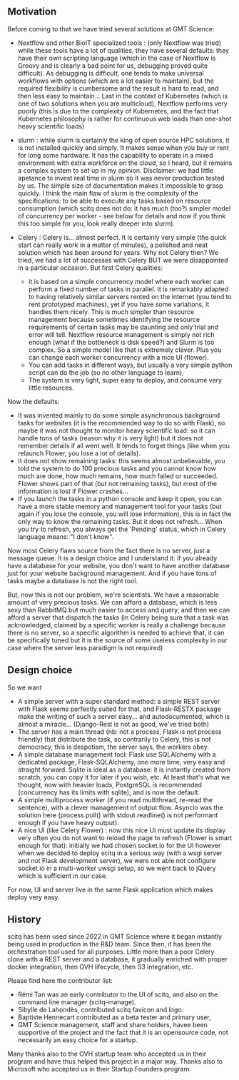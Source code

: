 ## Motivation

Before coming to that we have tried several solutions at GMT Science:

- Nextflow and other BioIT specialized tools : (only Nextflow was tried) while
these tools have a lot of qualities, they have several defaults: they have their
own scripting language (which in the case of Nextflow is Groovy and is clearly
a bad point for us, debugging proved quite difficult). As debugging is difficult, 
one tends to make universal workflows with options (which are a lot easier to 
maintain), but the required flexibility is cumbersome and the result is hard to
read, and then less easy to maintain... Last in the context of Kubernetes (which
is one of two solutions when you are multicloud), Nextflow performs very poorly 
(this is due to the complexity of Kubernetes, and the fact that Kubernetes 
philosophy is rather for continuous web loads than one-shot heavy scientific 
loads)

- slurm : while slurm is certainly the king of open source HPC solutions, it is 
not installed quickly and simply. It makes sense when you buy or rent for long 
some hardware. It has the capability to operate in a mixed environment with extra
workforce on the cloud, so I heard, but it remains a complex system to set up in
my opinion. Disclaimer: we had little apetance to invest real time in slurm so 
it was never production tested by us. The simple size of documentation makes it 
impossible to grasp quickly. I think the main flaw of slurm is the complexity
of the specifications: to be able to execute any tasks based on resource
consumption (which scitq does not do: it has much (too?) simpler model of 
concurrency per worker - see below for details and now if you think this too 
simple for you, look really deeper into slurm).

- Celery : Celery is... almost perfect. It is certainly very simple (the quick
start can really work in a matter of minutes), a polished and neat solution which
has been around for years. Why not Celery then? We tried, we had a lot of successes
with Celery BUT we were disappointed in a particular occasion. But first Celery
qualities:
    - it is based on a simple concurrency model where each worker can perform 
    a fixed number of tasks in parallel. It is remarkably adapted to having 
    relatively similar servers rented on the internet (you tend to rent prototyped machines),
    yet if you have some variations, it handles them nicely. This is much simpler 
    than resource management because sometimes identifying the resource requirements
    of certain tasks may be daunting and only trial and error will tell. Nextflow 
    resource management is simply not rich enough (what if the bottleneck is disk
    speed?) and Slurm is too complex. So a simple model like that is extremely clever.
    Plus you can change each worker concurrency with a nice UI (flower).
    - You can add tasks in different ways, but usually a very simple python script
    can do the job (so no other language to learn),
    - The system is very light, super easy to deploy, and consume very little 
    resources.

Now the defaults:

  - It was invented mainly to do some simple asynchronous background tasks for 
  websites (it is the recommended way to do so with Flask), so maybe it was not 
  thought to monitor heavy scientific load: so it can handle tons of tasks (reason
  why it is very light) but it does not remember details if all went well. It tends
  to forget things (like when you relaunch Flower, you lose a lot of details).
  - It does not show remaining tasks: this seems almost unbelievable, you told the
  system to do 100 precious tasks and you cannot know how much are done, how much 
  remains, how much failed or succeeded. Flower shows part of that (but not 
  remaining tasks), but most of the information is lost if Flower crashes...
  - If you launch the tasks in a python console and keep it open, you can have
  a more stable memory and management tool for your tasks (but again if you lose
  the console, you will lose information), this is in fact the only way to know
  the remaining tasks. But it does not refresh... When you try to refresh, you
  always get the 'Pending' status, which in Celery language means: "I don't know".

Now most Celery flaws source from the fact there is no server, just a message queue. It
is a design choice and I understand it: if you already have a database for your 
website, you don't want to have another database just for your website background
management. And if you have tons of tasks maybe a database is not the right tool.

But, now this is not our problem, we're scientists. We have a reasonable amount
of very precious tasks. We can afford a database, which is less sexy than RabbitMQ
but much easier to access and query, and then we can afford a server that dispatch
the tasks (in Celery being sure that a task was acknowledged, claimed by a specific
worker is really a challenge because there is no server, so a specific algorithm 
is needed to achieve that, it can be specifically tuned but it is the source of
some useless complexity in our case where the server less paradigm is not required)

## Design choice

So we want
- A simple server with a super standard method: a simple REST server with Flask
seems perfectly suited for that, and Flask-RESTX package make the writing of such
a server easy... and autodocumented, which is almost a miracle... (Django-Rest is
not as good, we've tried both)
- The server has a main thread (nb: not a process, Flask is not process friendly)
that distribute the task, so contrarily to Celery, this is not democracy, this is
despotism, the server says, the workers obey.
- A simple database management tool: Flask use SQLAlchemy with a dedicated package,
Flask-SQLAlchemy, one more time, very easy and straight forward. Sqlite is ideal 
as a database: it is instantly created from scratch, you can copy it for later if
you wish, etc. At least that's what we thought, now with heavier loads, PostgreSQL
is recommended (concurrency has its limits with sqlite), and is now the default.
- A simple multiprocess worker (if you read multithread, re-read the sentence), 
with a clever management of output flow. Asyncio was the solution here (process.poll()
with stdout.readline() is not performant enough if you have heavy output).
- A nice UI (like Celery Flower) : now this nice UI must update its display very
often you do not want to reload the page to refresh (Flower is smart enough for 
that): initially we had chosen socket.io for the UI however when we decided to deploy
scitq in a serious way (with a wsgi server and not Flask development server), we were
not able not configure socket.io in a multi-worker uwsgi setup, so we went back to 
jQuery which is sufficient in our case.

For now, UI and server live in the same Flask application which makes deploy
very easy.


## History

scitq has been used since 2022 in GMT Science where it began instantly being used in production in the R&D team. Since then, it has been the orchestration tool used for all purposes. Little more than a poor Celery clone with a REST server and a database, it gradually enriched with proper docker integration, then OVH lifecycle, then S3 integration, etc.

Please find here the contributor list:
- Rémi Tan was an early contributor to the UI of scitq, and also on the command line manager (scitq-manage).
- Sibylle de Lahondès, contributed scitq favicon and logo.
- Baptiste Hennecart contributed as a beta tester and primary user,
- GMT Science management, staff and share holders, havee been supportive of the project and the fact that it is an opensource code, not necessarily an easy choice for a startup.

Many thanks also to the OVH startup team who accepted us in their program and
have thus helped this project in a major way.
Thanks also to Microsoft who accepted us in their Startup Founders program.


